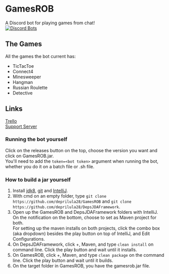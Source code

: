 # GamesROB
A Discord bot for playing games from chat!<br>
[![Discord Bots](https://discordbots.org/api/widget/383995098754711555.svg?topcolor=132028&highlightcolor=132028&certifiedcolor=e4a72f&datacolor=FFFFFF)](https://discordbots.org/bot/383995098754711555)

## The Games
All the games the bot current has:
- TicTacToe
- Connect4
- Minesweeper
- Hangman
- Russian Roulette
- Detective

## Links
[Trello](https://trello.com/b/rdcazEMd/gamesrob)<br>
[Support Server](https://discord.gg/xajeDYR)

### Running the bot yourself
Click on the releases button on the top, choose the version you want and click on GamesROB.jar.<br>
You'll need to add the `token=<bot token>` argument when running the bot, whether you do it on a batch file or .sh file.

### How to build a jar yourself
1. Install [jdk8](http://www.oracle.com/technetwork/pt/java/javase/downloads/jdk8-downloads-2133151.html), [git](https://git-scm.com/downloads) and [IntelliJ](https://www.jetbrains.com/idea/download/).<br>
2. With cmd on an empty folder, type `git clone https://github.com/deprilula28/GamesROB` and `git clone https://github.com/deprilula28/DepsJDAFramework`.
3. Open up the GamesROB and DepsJDAFramework folders with IntelliJ. On the notification on the bottom, choose to set as Maven project for both.<br>
For setting up the maven installs on both projects, click the combo box (aka dropdown) besides the play button on top of IntelliJ, and Edit Configurations.<br>
5. On DepsJDAFramework, click +, Maven, and type `clean install` on command line. Click the play button and wait until it installs.<br>
6. On GamesROB, click +, Maven, and type `clean package` on the command line. Click the play button and wait until it builds.
7. On the target folder in GamesROB, you have the gamesrob.jar file.

